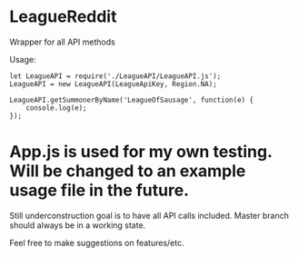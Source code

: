 # LeagueReddit
Wrapper for all API methods

Usage:
```
let LeagueAPI = require('./LeagueAPI/LeagueAPI.js');
LeagueAPI = new LeagueAPI(LeagueApiKey, Region.NA);

LeagueAPI.getSummonerByName('LeagueOfSausage', function(e) {
	console.log(e);
});

```

# App.js is used for my own testing. Will be changed to an example usage file in the future.

Still underconstruction goal is to have all API calls included. 
Master branch should always be in a working state.

Feel free to make suggestions on features/etc.
